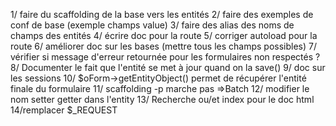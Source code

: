 1/ faire du scaffolding de la base vers les entités
2/ faire des exemples de conf de base (exemple champs value)
3/ faire des alias des noms de champs des entités
4/ écrire doc pour la route
5/ corriger autoload pour la route
6/ améliorer doc sur les bases (mettre tous les champs possibles)
7/ vérifier si message d'erreur retournée pour les formulaires non respectés ?
8/ Documenter le fait que l'entité se met à jour quand on la save()
9/ doc sur les sessions
10/ $oForm->getEntityObject() permet de récupérer l'entité finale du formulaire
11/ scaffolding -p marche pas =>Batch
12/ modifier le nom setter getter dans l'entity
13/ Recherche ou/et index pour le doc html
14/remplacer $_REQUEST